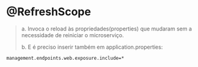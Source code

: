 # @RefreshScope
> a. Invoca o reload às propriedades(properties) que mudaram sem a necessidade de reiniciar o microserviço.
> 
> b. E é preciso inserir também em application.properties:
````
management.endpoints.web.exposure.include=*
````